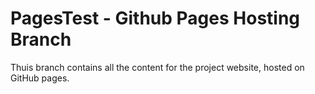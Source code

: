 # PagesTest - Github Pages Hosting Branch

Thuis branch contains all the content for the project website, hosted on GitHub pages.